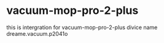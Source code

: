 # vacuum-mop-pro-2-plus
this is intergration for  vacuum-mop-pro-2-plus divice name dreame.vacuum.p2041o
